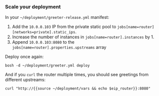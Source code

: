 ###  Scale your deployment

In your `~/deployment/greeter-release.yml` manifest:

1. Add the `10.0.0.103` IP from the private static pool to `jobs[name=router][networks=private].static_ips`.
2. Increase the number of instances in `jobs[name=router].instances` by 1.
3. Append `10.0.0.103:8080` to the `jobs[name=router].properties.upstreams` array

Deploy once again:

```
bosh -d ~/deployment/greeter.yml deploy
```

And if you `curl` the router multiple times, you should see greetings from different upstreams:

```
curl "http://{{source ~/deployment/vars && echo $eip_router}}:8080"
```
